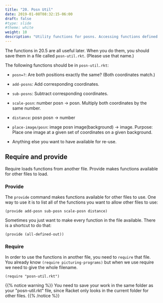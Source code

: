 ```yaml
---
title: "20. Posn Util"
date: 2019-01-08T08:32:15-06:00
draft: false
#type: slide
#theme: white
weight: 10
description: "Utility functions for posns. Accessing functions defined in other files."
---
```


The functions in 20.5 are all useful later. When you do them, you should 
save them in a file called `posn-util.rkt`. (Please use that name.)

<!--
{{% notice note %}}
You may download [my posn utilities file](posn-util.rkt) if you write your functions on paper instead of typing them.
{{% /notice %}}
-->

The following functions should be in `posn-util.rkt`:

* `posn=?`: Are both positions exactly the same? (Both coordinates match.)
* `add-posns`: Add corresponding coordinates.
* `sub-posns`: Subtract corresponding coordinates.
* `scale-posn`: number posn -> posn. Multiply both coordinates by the
  same number.
* `distance`: posn posn -> number
* `place-image/posn`: image posn image(background) -> image. Purpose:
    Place one image at a given set of coordinates on a given background.

* Anything else you want to have available for re-use.


## Require and provide

Require loads functions from another file. Provide makes functions available for other files to load.

### Provide
The `provide` command makes functions available for other files to use.
One way to use it is to list all of the functions you want to allow
other files to use:
```racket
(provide add-posn sub-posn scale-posn distance)
```
Sometimes you just want to make every function in the file available. 
There is a shortcut to do that:
```racket
(provide (all-defined-out))
```

### Require

In order to use the functions in another file, you need to `require` that file.
You already know `(require picturing-programs)` but when we use require 
we need to give the whole filename.
```racket
(require "posn-util.rkt")
```

{{% notice warning %}}
You need to save your work in the same folder as your "posn-util.rkt" file, since Racket only looks in the current folder for other files.
{{% /notice %}}
